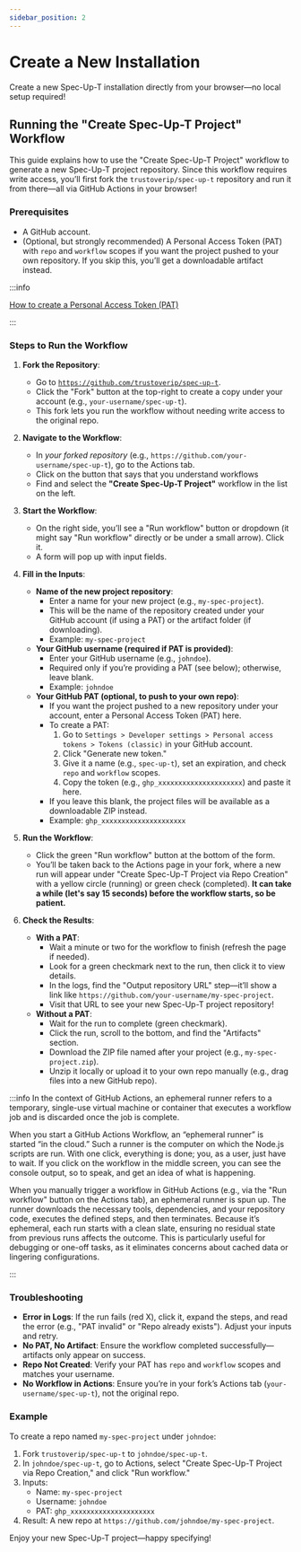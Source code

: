```yaml
---
sidebar_position: 2
---
```


# Create a New Installation

Create a new Spec-Up-T installation directly from your browser—no local setup required!

## Running the "Create Spec-Up-T Project" Workflow

This guide explains how to use the "Create Spec-Up-T Project" workflow to generate a new Spec-Up-T project repository. Since this workflow requires write access, you’ll first fork the `trustoverip/spec-up-t` repository and run it from there—all via GitHub Actions in your browser!

### Prerequisites

- A GitHub account.
- (Optional, but strongly recommended) A Personal Access Token (PAT) with `repo` and `workflow` scopes if you want the project pushed to your own repository. If you skip this, you’ll get a downloadable artifact instead.

:::info

[How to create a Personal Access Token (PAT)](../github-token.md)

:::

### Steps to Run the Workflow

1. **Fork the Repository**:
   - Go to [`https://github.com/trustoverip/spec-up-t`](https://github.com/trustoverip/spec-up-t).
   - Click the "Fork" button at the top-right to create a copy under your account (e.g., `your-username/spec-up-t`).
   - This fork lets you run the workflow without needing write access to the original repo.

2. **Navigate to the Workflow**:
   - In *your forked repository* (e.g., `https://github.com/your-username/spec-up-t`), go to the Actions tab.
   - Click on the button that says that you understand workflows
   - Find and select the **"Create Spec-Up-T Project"** workflow in the list on the left.

3. **Start the Workflow**:
   - On the right side, you’ll see a "Run workflow" button or dropdown (it might say "Run workflow" directly or be under a small arrow). Click it.
   - A form will pop up with input fields.

4. **Fill in the Inputs**:
   - **Name of the new project repository**:
     - Enter a name for your new project (e.g., `my-spec-project`).
     - This will be the name of the repository created under your GitHub account (if using a PAT) or the artifact folder (if downloading).
     - Example: `my-spec-project`
   - **Your GitHub username (required if PAT is provided)**:
     - Enter your GitHub username (e.g., `johndoe`).
     - Required only if you’re providing a PAT (see below); otherwise, leave blank.
     - Example: `johndoe`
   - **Your GitHub PAT (optional, to push to your own repo)**:
     - If you want the project pushed to a new repository under your account, enter a Personal Access Token (PAT) here.
     - To create a PAT:
       1. Go to `Settings > Developer settings > Personal access tokens > Tokens (classic)` in your GitHub account.
       2. Click "Generate new token."
       3. Give it a name (e.g., `spec-up-t`), set an expiration, and check `repo` and `workflow` scopes.
       4. Copy the token (e.g., `ghp_xxxxxxxxxxxxxxxxxxxxx`) and paste it here.
     - If you leave this blank, the project files will be available as a downloadable ZIP instead.
     - Example: `ghp_xxxxxxxxxxxxxxxxxxxxx`

5. **Run the Workflow**:
   - Click the green "Run workflow" button at the bottom of the form.
   - You’ll be taken back to the Actions page in your fork, where a new run will appear under "Create Spec-Up-T Project via Repo Creation" with a yellow circle (running) or green check (completed). **It can take a while (let's say 15 seconds) before the workflow starts, so be patient.**

6. **Check the Results**:
   - **With a PAT**:
     - Wait a minute or two for the workflow to finish (refresh the page if needed).
     - Look for a green checkmark next to the run, then click it to view details.
     - In the logs, find the "Output repository URL" step—it’ll show a link like `https://github.com/your-username/my-spec-project`.
     - Visit that URL to see your new Spec-Up-T project repository!
   - **Without a PAT**:
     - Wait for the run to complete (green checkmark).
     - Click the run, scroll to the bottom, and find the "Artifacts" section.
     - Download the ZIP file named after your project (e.g., `my-spec-project.zip`).
     - Unzip it locally or upload it to your own repo manually (e.g., drag files into a new GitHub repo).

:::info
In the context of GitHub Actions, an ephemeral runner refers to a temporary, single-use virtual machine or container that executes a workflow job and is discarded once the job is complete.

When you start a GitHub Actions Workflow, an “ephemeral runner” is started “in the cloud.” Such a runner is the computer on which the Node.js scripts are run. With one click, everything is done; you, as a user, just have to wait. If you click on the workflow in the middle screen, you can see the console output, so to speak, and get an idea of what is happening.

When you manually trigger a workflow in GitHub Actions (e.g., via the "Run workflow" button on the Actions tab), an ephemeral runner is spun up. The runner downloads the necessary tools, dependencies, and your repository code, executes the defined steps, and then terminates. Because it’s ephemeral, each run starts with a clean slate, ensuring no residual state from previous runs affects the outcome. This is particularly useful for debugging or one-off tasks, as it eliminates concerns about cached data or lingering configurations.

:::


### Troubleshooting

- **Error in Logs**: If the run fails (red X), click it, expand the steps, and read the error (e.g., "PAT invalid" or "Repo already exists"). Adjust your inputs and retry.
- **No PAT, No Artifact**: Ensure the workflow completed successfully—artifacts only appear on success.
- **Repo Not Created**: Verify your PAT has `repo` and `workflow` scopes and matches your username.
- **No Workflow in Actions**: Ensure you’re in your fork’s Actions tab (`your-username/spec-up-t`), not the original repo.

### Example

To create a repo named `my-spec-project` under `johndoe`:

1. Fork `trustoverip/spec-up-t` to `johndoe/spec-up-t`.
2. In `johndoe/spec-up-t`, go to Actions, select "Create Spec-Up-T Project via Repo Creation," and click "Run workflow."
3. Inputs:
   - Name: `my-spec-project`
   - Username: `johndoe`
   - PAT: `ghp_xxxxxxxxxxxxxxxxxxxxx`
4. Result: A new repo at `https://github.com/johndoe/my-spec-project`.

Enjoy your new Spec-Up-T project—happy specifying!